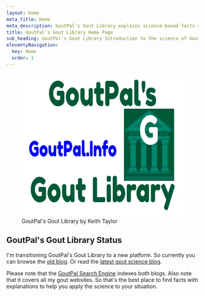 ```yaml
---
layout: home
meta_title: Home
meta_description: GoutPal's Gout Library explains science-based facts about uric acid and gouty arthritis.
title: GoutPal's Gout Library Home Page
sub_heading: GoutPal's Gout Library Introduction to the science of Gouty Arthritis.
eleventyNavigation:
  key: Home
  order: 1
---
```

<figure class="inner">
<img src="images/gout-library-banner-white.webp" alt="WordPress Transmigration Experts"  width="610" height="377">
  <figcaption>GoutPal's Gout Library by Keith Taylor</figcaption>
</figure>

## GoutPal's Gout Library Status

I'm transitioning GoutPal's Gout Library to a new platform. So currently you can browse the <a href="/goutpal-info-wp-2020">old blog</a>. Or read the <a href="/blog">latest gout science blog</a>.

Please note that the <a href="https://cse.google.com/cse?cof=FORID:0&cx=partner-pub-4857169685716700:9780732506">GoutPal Search Engine</a> indexes both blogs. Also note that it covers all my gout websites. So that's the best place to find facts with explanations to help you apply the science to your situation.